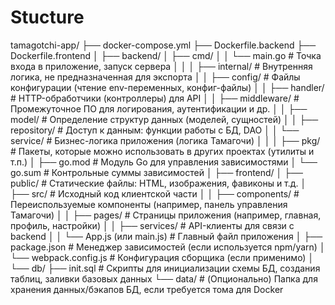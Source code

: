 # Stucture

tamagotchi-app/
├── docker-compose.yml
├── Dockerfile.backend
├── Dockerfile.frontend
│
├── backend/
│   ├── cmd/
│   │   └── main.go          # Точка входа в приложение, запуск сервера
│   │
│   ├── internal/            # Внутренняя логика, не предназначенная для экспорта
│   │   ├── config/          # Файлы конфигурации (чтение env-переменных, конфиг-файлы)
│   │   ├── handler/         # HTTP-обработчики (контроллеры) для API
│   │   ├── middleware/      # Промежуточное ПО для логирования, аутентификации и др.
│   │   ├── model/           # Определение структур данных (моделей, сущностей)
│   │   ├── repository/      # Доступ к данным: функции работы с БД, DAO
│   │   └── service/         # Бизнес-логика приложения (логика Тамагочи)
│   │
│   ├── pkg/                 # Пакеты, которые можно использовать в других проектах (утилиты и т.п.)
│   ├── go.mod               # Модуль Go для управления зависимостями
│   └── go.sum               # Контрольные суммы зависимостей
│
├── frontend/
│   ├── public/              # Статические файлы: HTML, изображения, фавиконы и т.д.
│   ├── src/                 # Исходный код клиентской части
│   │   ├── components/      # Переиспользуемые компоненты (например, панель управления Тамагочи)
│   │   ├── pages/           # Страницы приложения (например, главная, профиль, настройки)
│   │   ├── services/        # API-клиенты для связи с backend
│   │   └── App.js (или main.js)  # Главный файл приложения
│   ├── package.json         # Менеджер зависимостей (если используется npm/yarn)
│   └── webpack.config.js    # Конфигурация сборщика (если применимо)
│
└── db/
    ├── init.sql             # Скрипты для инициализации схемы БД, создания таблиц, заливки базовых данных
    └── data/                # (Опционально) Папка для хранения данных/бэкапов БД, если требуется тома для Docker

